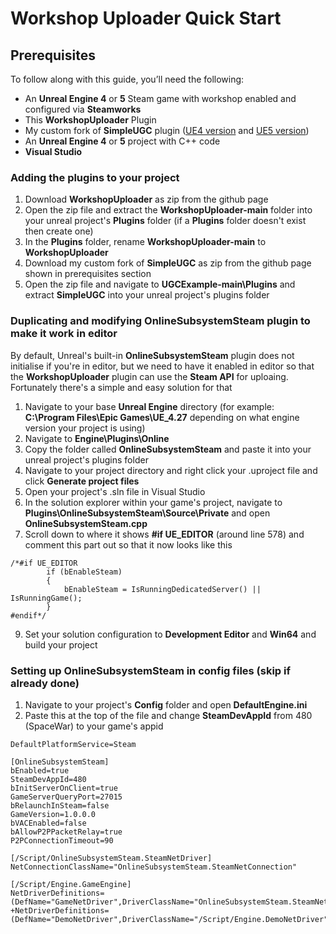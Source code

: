 # Workshop Uploader Quick Start
## Prerequisites
To follow along with this guide, you’ll need the following: 
- An **Unreal Engine 4** or **5** Steam game with workshop enabled and configured via **Steamworks**
- This **WorkshopUploader** Plugin
- My custom fork of **SimpleUGC** plugin ([UE4 version](https://github.com/randomperson189/UGCExample/tree/release-ue4-custom) and [UE5 version](https://github.com/randomperson189/UGCExample/tree/release-ue5-custom))
- An **Unreal Engine 4** or **5** project with C++ code
- **Visual Studio**

### Adding the plugins to your project

1. Download **WorkshopUploader** as zip from the github page
2. Open the zip file and extract the **WorkshopUploader-main** folder into your unreal project's **Plugins** folder (if a **Plugins** folder doesn't exist then create one)
3. In the **Plugins** folder, rename **WorkshopUploader-main** to **WorkshopUploader**
4. Download my custom fork of **SimpleUGC** as zip from the github page shown in prerequisites section
5. Open the zip file and navigate to **UGCExample-main\Plugins** and extract **SimpleUGC** into your unreal project's plugins folder

### Duplicating and modifying OnlineSubsystemSteam plugin to make it work in editor
By default, Unreal's built-in **OnlineSubsystemSteam** plugin does not initialise if you're in editor, but we need to have it enabled in editor so that the **WorkshopUploader** plugin can use the **Steam API** for uploaing. Fortunately there's a simple and easy solution for that

1. Navigate to your base **Unreal Engine** directory (for example: **C:\Program Files\Epic Games\UE_4.27** depending on what engine version your project is using)
2. Navigate to **Engine\Plugins\Online**
3. Copy the folder called **OnlineSubsystemSteam** and paste it into your unreal project's plugins folder
4. Navigate to your project directory and right click your .uproject file and click **Generate project files**
5. Open your project's .sln file in Visual Studio
6. In the solution explorer within your game's project, navigate to **Plugins\OnlineSubsystemSteam\Source\Private** and open **OnlineSubsystemSteam.cpp**
7. Scroll down to where it shows **#if UE_EDITOR** (around line 578) and comment this part out so that it now looks like this
```
/*#if UE_EDITOR
		if (bEnableSteam)
		{
			bEnableSteam = IsRunningDedicatedServer() || IsRunningGame();
		}
#endif*/
```
9. Set your solution configuration to **Development Editor** and **Win64** and build your project

### Setting up OnlineSubsystemSteam in config files (skip if already done)

1. Navigate to your project's **Config** folder and open **DefaultEngine.ini**
2. Paste this at the top of the file and change **SteamDevAppId** from 480 (SpaceWar) to your game's appid
```[OnlineSubsystem]
DefaultPlatformService=Steam

[OnlineSubsystemSteam]
bEnabled=true
SteamDevAppId=480
bInitServerOnClient=true
GameServerQueryPort=27015
bRelaunchInSteam=false
GameVersion=1.0.0.0
bVACEnabled=false
bAllowP2PPacketRelay=true
P2PConnectionTimeout=90

[/Script/OnlineSubsystemSteam.SteamNetDriver]
NetConnectionClassName="OnlineSubsystemSteam.SteamNetConnection"

[/Script/Engine.GameEngine]
NetDriverDefinitions=(DefName="GameNetDriver",DriverClassName="OnlineSubsystemSteam.SteamNetDriver",DriverClassNameFallback="OnlineSubsystemUtils.IpNetDriver")
+NetDriverDefinitions=(DefName="DemoNetDriver",DriverClassName="/Script/Engine.DemoNetDriver",DriverClassNameFallback="/Script/Engine.DemoNetDriver")
```
